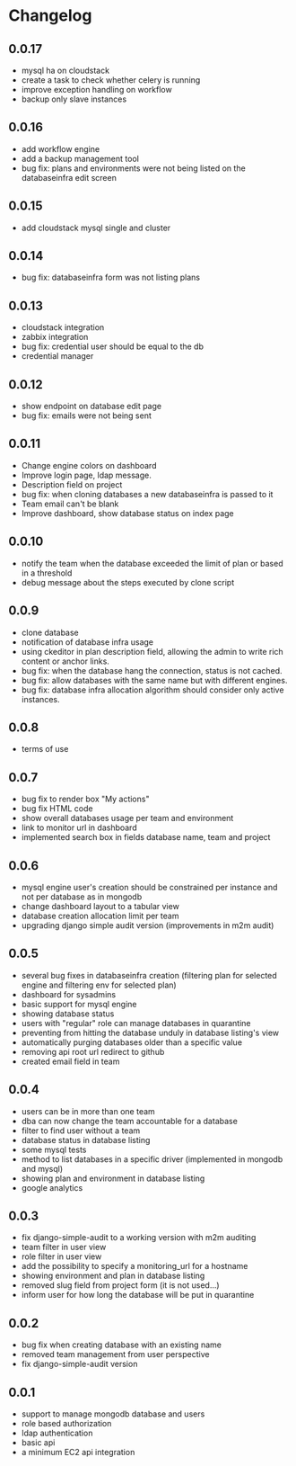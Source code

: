 # Changelog


## 0.0.17
* mysql ha on cloudstack
* create a task to check whether celery is running
* improve exception handling on workflow
* backup only slave instances


## 0.0.16
* add workflow engine
* add a backup management tool
* bug fix: plans and environments were not being listed on the databaseinfra edit screen
 

## 0.0.15
* add cloudstack mysql single and cluster

## 0.0.14
* bug fix: databaseinfra form was not listing plans

## 0.0.13
* cloudstack integration
* zabbix integration
* bug fix: credential user should be equal to the db
* credential manager

## 0.0.12
* show endpoint on database edit page
* bug fix: emails were not being sent

## 0.0.11
* Change engine colors on dashboard
* Improve login page, ldap message.
* Description field on project
* bug fix: when cloning databases a new databaseinfra is passed to it
* Team email can't be blank
* Improve dashboard, show database status on index page


## 0.0.10
* notify the team when the database exceeded the limit of plan or based  in a threshold
* debug message about the steps executed by clone script

## 0.0.9
* clone database
* notification of database infra usage
* using ckeditor in plan description field, allowing the admin to write rich content or anchor links.
* bug fix: when the database hang the connection, status is not cached.
* bug fix: allow databases with the same name but with different engines.
* bug fix: database infra allocation algorithm should consider only active instances.

## 0.0.8
* terms of use

## 0.0.7
* bug fix to render box "My actions"
* bug fix HTML code
* show overall databases usage per team and environment
* link to monitor url in dashboard
* implemented search box in fields database name, team and project

## 0.0.6

* mysql engine user's creation should be constrained per instance and not per database as in mongodb
* change dashboard layout to a tabular view
* database creation allocation limit per team
* upgrading django simple audit version (improvements in m2m audit)

## 0.0.5

* several bug fixes in databaseinfra creation (filtering plan for selected engine and filtering env for selected plan)
* dashboard for sysadmins
* basic support for mysql engine
* showing database status
* users with "regular" role can manage databases in quarantine
* preventing from hitting the database unduly in database listing's view
* automatically purging databases older than a specific value
* removing api root url redirect to github
* created email field in team

## 0.0.4

* users can be in more than one team
* dba can now change the team accountable for a database
* filter to find user without a team
* database status in database listing
* some mysql tests
* method to list databases in a specific driver (implemented in mongodb and mysql)
* showing plan and environment in database listing
* google analytics


## 0.0.3

* fix django-simple-audit to a working version with m2m auditing
* team filter in user view
* role filter in user view
* add the possibility to specify a monitoring_url for a hostname
* showing environment and plan in database listing
* removed slug field from project form (it is not used...)
* inform user for how long the database will be put in quarantine

## 0.0.2

* bug fix when creating database with an existing name
* removed team management from user perspective
* fix django-simple-audit version

## 0.0.1

* support to manage mongodb database and users
* role based authorization
* ldap authentication
* basic api
* a minimum EC2 api integration

